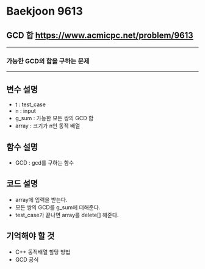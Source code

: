 Baekjoon 9613
============
GCD 합  <https://www.acmicpc.net/problem/9613>
---------------
- - -
### 가능한 GCD의 합을 구하는 문제
- - -
## 변수 설명
- t : test_case
- n : input
- g_sum : 가능한 모든 쌍의 GCD 합
- array : 크기가 n인 동적 배열
## 함수 설명
- GCD : gcd를 구하는 함수
## 코드 설명
- array에 입력을 받는다.
- 모든 쌍의 GCD를 g_sum에 더해준다.
- test_case가 끝나면 array를 delete[] 해준다.

## 기억해야 할 것
- C++ 동적배열 할당 방법
- GCD 공식
